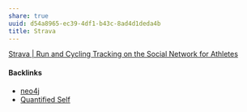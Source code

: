 ```yaml
---
share: true
uuid: d54a8965-ec39-4df1-b43c-8ad4d1deda4b
title: Strava
---
```

[Strava | Run and Cycling Tracking on the Social Network for Athletes](https://www.strava.com/)

#### Backlinks

* [neo4j](/aedf2ab7-cdca-471a-805f-387263af6292)
* [Quantified Self](/dd916ff5-8973-4605-8d6f-280ff684a8de)